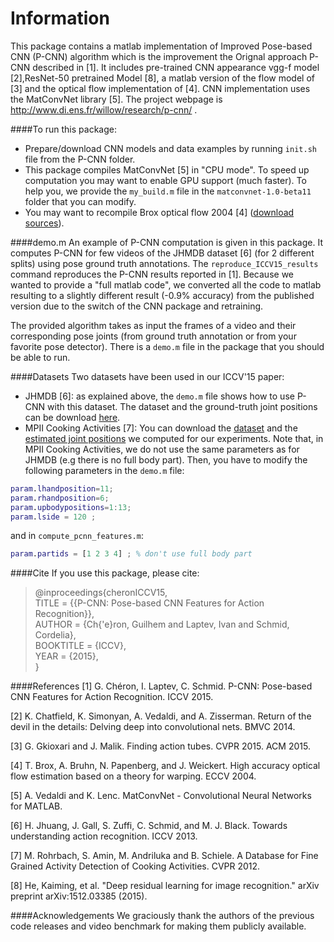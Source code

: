 Information
===========

This package contains a matlab implementation of Improved Pose-based CNN (P-CNN) algorithm which is the improvement the Orignal approach P-CNN described in \[1\]. It includes pre-trained CNN appearance vgg-f model \[2\],ResNet-50 pretrained Model \[8\], a matlab version of the flow model of \[3\] and the optical flow implementation of \[4\]. CNN implementation uses the MatConvNet library \[5\]. The project webpage is http://www.di.ens.fr/willow/research/p-cnn/ .

####To run this package:
- Prepare/download CNN models and data examples by running `init.sh` file from the P-CNN folder.
- This package compiles MatConvNet \[5\] in "CPU mode". To speed up computation you may want to enable GPU support (much faster). To help you, we provide the `my_build.m` file in the `matconvnet-1.0-beta11` folder that you can modify.
- You may want to recompile Brox optical flow 2004 \[4\] ([download sources](http://lmb.informatik.uni-freiburg.de/resources/software.php)).

####demo.m
An example of P-CNN computation is given in this package. It computes P-CNN for few videos of the JHMDB dataset \[6\] (for 2 different splits) using pose ground truth annotations.
The `reproduce_ICCV15_results` command reproduces the P-CNN results reported in \[1\]. Because we wanted to provide a "full matlab code", we converted all the code to matlab resulting to a slightly different result (-0.9% accuracy) from the published version due to the switch of the CNN package and retraining.

The provided algorithm takes as input the frames of a video and their corresponding pose joints (from ground truth annotation or from your favorite pose detector). There is a `demo.m` file in the package that you should be able to run.

####Datasets
Two datasets have been used in our ICCV'15 paper:
- JHMDB \[6\]: as explained above, the `demo.m` file shows how to use P-CNN with this dataset. The dataset and the ground-truth joint positions can be download [here](http://jhmdb.is.tue.mpg.de).
- MPII Cooking Activities \[7\]: You can download the [dataset](https://www.mpi-inf.mpg.de/departments/computer-vision-and-multimodal-computing/research/human-activity-recognition/mpii-cooking-activities-dataset/) and the [estimated joint positions](http://www.di.ens.fr/willow/research/p-cnn/download/MPII_Cooking_joint_positions.tar) we computed for our experiments. Note that, in MPII Cooking Activities, we do not use the same parameters as for JHMDB (e.g there is no full body part). Then, you have to modify the following parameters in the `demo.m` file:
```matlab
param.lhandposition=11;
param.rhandposition=6;
param.upbodypositions=1:13;
param.lside = 120 ;
```
and in `compute_pcnn_features.m`:
```matlab
param.partids = [1 2 3 4] ; % don't use full body part
```

####Cite
If you use this package, please cite:

>@inproceedings{cheronICCV15,<br>
TITLE = {{P-CNN: Pose-based CNN Features for Action Recognition}},<br>
AUTHOR = {Ch{\'e}ron, Guilhem and Laptev, Ivan and Schmid, Cordelia},<br>
BOOKTITLE = {ICCV},<br>
YEAR = {2015},<br>
}

####References
\[1\] G. Chéron, I. Laptev, C. Schmid. P-CNN: Pose-based CNN Features for Action Recognition. ICCV 2015.

\[2\] K. Chatfield, K. Simonyan, A. Vedaldi, and A. Zisserman. Return of the devil in the details: Delving deep into convolutional nets. BMVC 2014.

\[3\] G. Gkioxari and J. Malik. Finding action tubes. CVPR 2015. ACM 2015.

\[4\] T. Brox, A. Bruhn, N. Papenberg, and J. Weickert. High accuracy optical flow estimation based on a theory for warping. ECCV 2004.

\[5\] A. Vedaldi and K. Lenc. MatConvNet - Convolutional Neural Networks for MATLAB. 

\[6\] H. Jhuang, J. Gall, S. Zuffi, C. Schmid, and M. J. Black. Towards understanding action recognition. ICCV 2013.

\[7\] M. Rohrbach, S. Amin, M. Andriluka and B. Schiele. A Database for Fine Grained Activity Detection of Cooking Activities. CVPR 2012.

\[8\] He, Kaiming, et al. "Deep residual learning for image recognition." arXiv preprint arXiv:1512.03385 (2015).

####Acknowledgements
We graciously thank the authors of the previous code releases and video benchmark for making them publicly available.

